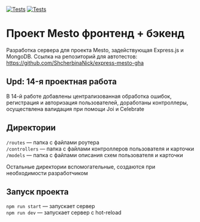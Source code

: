 [![Tests](https://github.com/yandex-praktikum/express-mesto-gha/actions/workflows/tests-13-sprint.yml/badge.svg)](https://github.com/ShcherbinaNick/express-mesto-gha/actions/workflows/tests-13-sprint.yml) [![Tests](https://github.com/yandex-praktikum/express-mesto-gha/actions/workflows/tests-14-sprint.yml/badge.svg)](https://github.com/ShcherbinaNick/express-mesto-gha/actions/workflows/tests-14-sprint.yml)
# Проект Mesto фронтенд + бэкенд

Разработка сервера для проекта Mesto, задействующая Express.js и MongoDB.
Ссылка на репозиторий для автотестов: https://github.com/ShcherbinaNick/express-mesto-gha

## Upd: 14-я проектная работа

В 14-й работе добавлены централизованная обработка ошибок, регистрация и авторизация пользователей, доработаны контроллеры, осуществлена валидация при помощи Joi и Celebrate

## Директории

`/routes` — папка с файлами роутера  
`/controllers` — папка с файлами контроллеров пользователя и карточки   
`/models` — папка с файлами описания схем пользователя и карточки  
  
Остальные директории вспомогательные, создаются при необходимости разработчиком

## Запуск проекта

`npm run start` — запускает сервер   
`npm run dev` — запускает сервер с hot-reload

